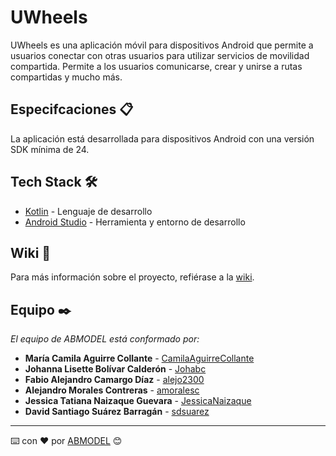 # UWheels

UWheels es una aplicación móvil para dispositivos Android que permite a usuarios conectar con otras usuarios para utilizar servicios de movilidad compartida. Permite a los usuarios comunicarse, crear y unirse a rutas compartidas y mucho más.

## Especifcaciones 📋

La aplicación está desarrollada para dispositivos Android con una versión SDK mínima de 24.

## Tech Stack 🛠️

* [Kotlin](https://kotlinlang.org/) - Lenguaje de desarrollo
* [Android Studio](https://developer.android.com/studio) - Herramienta y entorno de desarrollo

## Wiki 📖

Para más información sobre el proyecto, refiérase a la [wiki](https://github.com/IntroCompuMovil202210J/UWheels/wiki).

## Equipo ✒️

_El equipo de ABMODEL está conformado por:_

* **María Camila Aguirre Collante** - [CamilaAguirreCollante](https://github.com/CamilaAguirreCollante)
* **Johanna Lisette Bolívar Calderón** - [Johabc](https://github.com/Johabc)
* **Fabio Alejandro Camargo Díaz** - [alejo2300](https://github.com/alejo2300)
* **Alejandro Morales Contreras** - [amoralesc](https://github.com/amoralesc)
* **Jessica Tatiana Naizaque Guevara** - [JessicaNaizaque](https://github.com/JessicaNaizaque)
* **David Santiago Suárez Barragán** - [sdsuarez](https://github.com/sdsuarez)

---

⌨️ con ❤️ por [ABMODEL](https://github.com/orgs/IntroCompuMovil202210J/teams/abmodel) 😊
